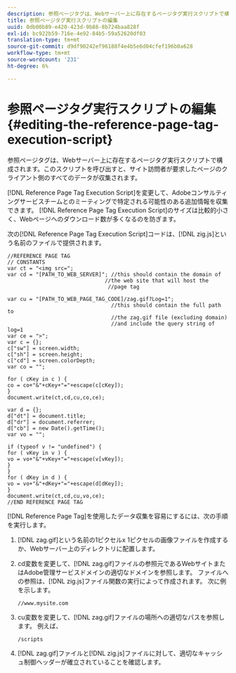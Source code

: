 ```yaml
---
description: 参照ページタグは、Webサーバー上に存在するページタグ実行スクリプトで構成されます。このスクリプトを呼び出すと、サイト訪問者が要求したページのクライアント側のすべてのデータが収集されます。
title: 参照ページタグ実行スクリプトの編集
uuid: 0db00b89-e420-423d-9b88-8b724baa828f
exl-id: bc922b59-716e-4e92-84b5-59a52620df03
translation-type: tm+mt
source-git-commit: d9df90242ef96188f4e4b5e6d04cfef196b0a628
workflow-type: tm+mt
source-wordcount: '231'
ht-degree: 6%

---
```


# 参照ページタグ実行スクリプトの編集{#editing-the-reference-page-tag-execution-script}

参照ページタグは、Webサーバー上に存在するページタグ実行スクリプトで構成されます。このスクリプトを呼び出すと、サイト訪問者が要求したページのクライアント側のすべてのデータが収集されます。

[!DNL Reference Page Tag Execution Script]を変更して、Adobeコンサルティングサービスチームとのミーティングで特定される可能性のある追加情報を収集できます。 [!DNL Reference Page Tag Execution Script]のサイズは比較的小さく、Webページへのダウンロード数が多くなるのを防ぎます。

次の[!DNL Reference Page Tag Execution Script]コードは、[!DNL zig.js]という名前のファイルで提供されます。

```
//REFERENCE PAGE TAG 
// CONSTANTS 
var ct = "<img src="; 
var cd = "[PATH_TO_WEB_SERVER]"; //this should contain the domain of 
                               //the web site that will host the 
                                //page tag 
 
var cu = "[PATH_TO_WEB_PAGE_TAG_CODE]/zag.gif?Log=1";  
                                 //this should contain the full path to 
                                 //the zag.gif file (excluding domain) 
                                 //and include the query string of log=1 
var ce = ">"; 
var c = {}; 
c["sw"] = screen.width; 
c["sh"] = screen.height; 
c["cd"] = screen.colorDepth; 
var co = ""; 
 
for ( cKey in c ) { 
co = co+"&"+cKey+"="+escape(c[cKey]); 
} 
document.write(ct,cd,cu,co,ce); 
 
var d = {}; 
d["dt"] = document.title; 
d["dr"] = document.referrer; 
d["cb"] = new Date().getTime(); 
var vo = ""; 
 
if (typeof v != "undefined") { 
for ( vKey in v ) { 
vo = vo+"&"+vKey+"="+escape(v[vKey]); 
} 
} 
for ( dKey in d ) { 
vo = vo+"&"+dKey+"="+escape(d[dKey]); 
} 
document.write(ct,cd,cu,vo,ce); 
//END REFERENCE PAGE TAG 
```

[!DNL Reference Page Tag]を使用したデータ収集を容易にするには、次の手順を実行します。

1. [!DNL zag.gif]という名前の1ピクセルx 1ピクセルの画像ファイルを作成するか、Webサーバー上のディレクトリに配置します。
1. cd変数を変更して、[!DNL zag.gif]ファイルの参照元であるWebサイトまたはAdobe管理サービスドメインの適切なドメインを参照します。 ファイルへの参照は、[!DNL zig.js]ファイル関数の実行によって作成されます。 次に例を示します。

   ```
   //www.mysite.com
   ```

1. cu変数を変更して、[!DNL zag.gif]ファイルの場所への適切なパスを参照します。 例えば、

   ```
   /scripts
   ```

1. [!DNL zag.gif]ファイルと[!DNL zig.js]ファイルに対して、適切なキャッシュ制御ヘッダーが確立されていることを確認します。
